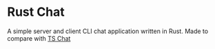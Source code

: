 # Rust Chat

A simple server and client CLI chat application written in Rust. Made to compare with [TS Chat](https://github.com/brunobmello25/ts-chat.git)
